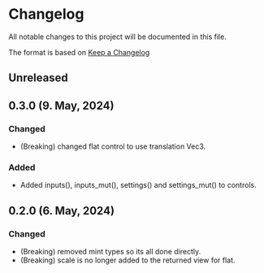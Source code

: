 # Changelog

All notable changes to this project will be documented in this file.

The format is based on [Keep a Changelog](https://keepachangelog.com/en/1.0.0/)
## Unreleased

## 0.3.0 (9. May, 2024)
### Changed
- (Breaking) changed flat control to use translation Vec3.

### Added
- Added inputs(), inputs_mut(), settings() and settings_mut() to controls.

## 0.2.0 (6. May, 2024)
### Changed
- (Breaking)  removed mint types so its all done directly.
- (Breaking)  scale is no longer added to the returned view for flat.

